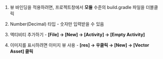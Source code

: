 1. 뷰 바인딩을 적용하려면, 프로젝트창에서 **모듈** 수준의 build.gradle 파일을 더블클릭
2.  Number(Decimal) 타입 - 숫자만 입력받을 수 있음
3. 액티비티 추가하기 - **[File] → [New] → [Activity] → [Empty Activity]**

4. 이미지를 표시하려면 이미지 뷰 사용 - **[res] → 우클릭 → [New] → [Vector Asset] 클릭**